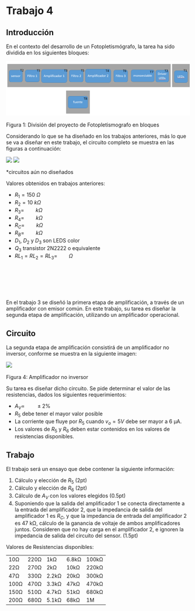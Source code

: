 # Trabajo 4

## Introducción

En el contexto del desarrollo de un Fotopletismógrafo, la tarea ha sido dividida en los siguientes bloques:

![TX_bloques](../img/TX_bloques.png)

Figura 1: División del proyecto de Fotopletismografo en bloques

Considerando lo que se ha diseñado en los trabajos anteriores, más lo que se va a diseñar en este trabajo, el circuito completo se muestra en las figuras a continuación:

<img src="https://julianodb.github.io/electronic_circuits_diagrams/T4a.png" width="800">

<img src="https://julianodb.github.io/electronic_circuits_diagrams/T4b.png" width="800">

*circuitos aún no diseñados

Valores obtenidos en trabajos anteriores:
- $R_1 = 150\ \Omega$
- $R_2 = 10\ k\Omega$
- $R_3 = \qquad k\Omega$
- $R_4 = \qquad k\Omega$
- $R_C = \qquad k\Omega$
- $R_B = \qquad k\Omega$
- $D_1$, $D_2$ y $D_3$ son LEDS color 
- $Q_3$ transistor 2N2222 o equivalente
- $RL_1 = RL_2 = RL_3= \qquad \Omega$

&nbsp;

&nbsp;

&nbsp;

En el trabajo 3 se diseñó la primera etapa de amplificación, a través de un amplificador con emisor común. En este trabajo, su tarea es diseñar la segunda etapa de amplificación, utilizando un amplificador operacional.

## Circuito

La segunda etapa de amplificación consistirá de un amplificador no inversor, conforme se muestra en la siguiente imagen:

<img src="https://julianodb.github.io/electronic_circuits_diagrams/amplifier_non_inverting.png" width="300"> 

Figura 4: Amplificador no inversor

Su tarea es diseñar dicho circuito. Se pide determinar el valor de las resistencias, dados los siguientes requerimientos:
- $A_V = \qquad \pm 2\%$
- $R_5$ debe tener el mayor valor posible
- La corriente que fluye por $R_5$ cuando $v_o = 5V$ debe ser mayor a 6 μA.
- Los valores de $R_5$ y $R_6$ deben estar contenidos en los valores de resistencias disponibles.

## Trabajo

El trabajo será un ensayo que debe contener la siguiente información:

1. Cálculo y elección de $R_5$ (2pt)
1. Cálculo y elección de $R_6$ (2pt)
1. Cálculo de $A_V$ con los valores elegidos (0.5pt)
1. Suponiendo que la salida del amplificador 1 se conecta directamente a la entrada del amplificador 2, que la impedancia de salida del amplificador 1 es $R_C$, y que la impedancia de entrada del amplificador 2 es 47 kΩ, cálculo de la ganancia de voltaje de ambos amplificadores juntos. Consideren que no hay carga en el amplificador 2, e ignoren la impedancia de salida del circuito del sensor. (1.5pt)

Valores de Resistencias disponibles:

|   |  |        |       |  |
|------|------|-----------|------------|-------|
| 10Ω  | 220Ω | 1kΩ       | 6.8kΩ      | 100kΩ |
| 22Ω  | 270Ω | 2kΩ       | 10kΩ       | 220kΩ |
| 47Ω  | 330Ω | 2.2kΩ     | 20kΩ       | 300kΩ |
| 100Ω | 470Ω | 3.3kΩ     | 47kΩ       | 470kΩ |
| 150Ω | 510Ω | 4.7kΩ     | 51kΩ       | 680kΩ |
| 200Ω | 680Ω | 5.1kΩ     | 68kΩ       | 1M    |

